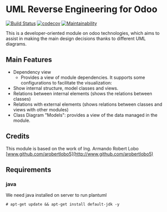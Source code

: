 # UML Reverse Engineering for Odoo

[![Build Status](https://travis-ci.com/jobiols/odoo-uml.svg?branch=11.0)](https://travis-ci.com/jobiols/odoo-uml)
[![codecov](https://codecov.io/gh/jobiols/odoo-uml/branch/11.0/graph/badge.svg)](https://codecov.io/gh/jobiols/odoo-uml)
[![Maintainability](https://api.codeclimate.com/v1/badges/cfc58a90c3f2423c2e11/maintainability)](https://codeclimate.com/github/jobiols/odoo_uml/maintainability) 

This is a developer-oriented module on odoo technologies, which aims to
assist in making the main design decisions thanks to different UML diagrams.

## Main Features

- Dependency view
  - Provides a view of module dependencies. It supports some configurations
    to facilitate the visualization:
- Show internal structure, model classes and views.
- Relations between internal elements (shows the relations between classes)
- Relations with external elements (shows relations between classes and views with other modules)
- Class Diagram "Models": provides a view of the data managed in the module.

## Credits

This module is based on the work of Ing. Armando Robert Lobo [www.github.com/arobertlobo5](http://www.github.com/arobertlobo5)

## Requirements

### java

We need java installed on server to run plantuml

    # apt-get update && apt-get install default-jdk -y
